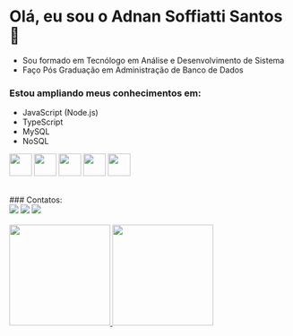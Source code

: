 # Olá, eu sou o Adnan Soffiatti Santos 🖖

- Sou formado em Tecnólogo em Análise e Desenvolvimento de Sistema
- Faço Pós Graduação em Administração de Banco de Dados


### Estou ampliando meus conhecimentos em:
- JavaScript (Node.js)
- TypeScript
- MySQL
- NoSQL

<img src="https://cdn.jsdelivr.net/gh/devicons/devicon/icons/javascript/javascript-original.svg" width="40" height="40" />     <img src="https://cdn.jsdelivr.net/gh/devicons/devicon/icons/typescript/typescript-original.svg" width="40" height="40" />     <img src="https://cdn.jsdelivr.net/gh/devicons/devicon/icons/nodejs/nodejs-original.svg" width="40" height="40" />     <img src="https://cdn.jsdelivr.net/gh/devicons/devicon/icons/mysql/mysql-original-wordmark.svg" width="40" height="40" />     <img src="https://cdn.jsdelivr.net/gh/devicons/devicon/icons/mongodb/mongodb-original-wordmark.svg" width="40" height="40" />

<br />
### Contatos:
<br/>
<div>
<a href="https://instagram.com/adnansoffiatti" target="_blank"><img src="https://img.shields.io/badge/-Instagram-%23E4405F?style=for-the-badge&logo=instagram&logoColor=white" target="_blank"></a>
<a href = "mailto:adnan.soffiatti@gmail.com"><img src="https://img.shields.io/badge/Gmail-D14836?style=for-the-badge&logo=gmail&logoColor=white" target="_blank"></a>
<a href="https://www.linkedin.com/in/adnan-soffiatti" target="_blank"><img src="https://img.shields.io/badge/-LinkedIn-%230077B5?style=for-the-badge&logo=linkedin&logoColor=white" target="_blank"></a>   
</div>

<br />
<div>
<a href="https://github.com/adnansoffiatti">
<img height="180em" src="https://github-readme-stats.vercel.app/api/top-langs/?username=adnansoffiatti&layout=compact&langs_count=7&theme=dracula"/>
<img height="180em" src="https://github-readme-stats.vercel.app/api?username=adnansoffiatti&show_icons=true&theme=dracula&include_all_commits=true&count_private=true"/>
</div>
